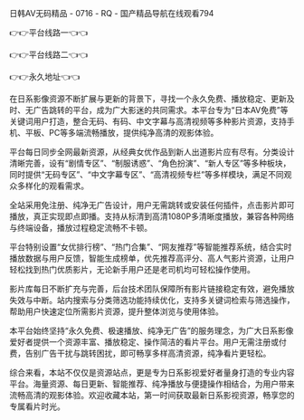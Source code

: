 日韩AV无码精品 - 0716 - RQ - 国产精品导航在线观看794

👉👉平台线路一👈👈

👉👉平台线路二👈👈

👉👉永久地址👈👈

在日系影像资源不断扩展与更新的背景下，寻找一个永久免费、播放稳定、更新及时、无广告跳转的平台，成为广大影迷的共同需求。本平台专为“日本AV免费”等关键词用户打造，整合无码、有码、中文字幕与高清视频等多种影片资源，支持手机、平板、PC等多端流畅播放，提供纯净高清的观影体验。

平台每日同步全网最新资源，从经典女优作品到新人出道影片应有尽有。分类设计清晰完善，设有“剧情专区”、“制服诱惑”、“角色扮演”、“新人专区”等多种板块，同时提供“无码专区”、“中文字幕专区”、“高清视频专栏”等多样模块，满足不同观众多样化的观看需求。

全站采用免注册、纯净无广告设计，用户无需跳转或安装任何插件，点击影片即可播放，真正实现即点即播。支持从标清到高清1080P多清晰度播放，兼容各种网络与终端设备，播放过程稳定流畅不卡顿。

平台特别设置“女优排行榜”、“热门合集”、“网友推荐”等智能推荐系统，结合实时播放数据与用户反馈，智能生成榜单，优先推荐高评分、高人气影片资源，让用户轻松找到热门优质影片，无论新手用户还是老司机均可轻松操作使用。

影片库每日不断扩充与完善，后台技术团队保障所有影片链接稳定有效，避免播放失效与中断。站内搜索与分类筛选功能持续优化，支持多关键词检索与筛选操作，帮助用户快速定位所需影片资源，提升整体浏览与使用体验。

本平台始终坚持“永久免费、极速播放、纯净无广告”的服务理念，为广大日系影像爱好者提供一个资源丰富、播放稳定、操作简洁的看片平台。用户无需注册或付费，告别广告干扰与跳转困扰，即可畅享多样高清资源，纯净看片更轻松。

综合来看，本站不仅仅是资源站点，更是专为日系影视爱好者量身打造的专业内容平台。海量资源、每日更新、智能推荐、纯净播放与便捷操作相结合，为用户带来流畅高清的观影体验。欢迎收藏本站，第一时间获取最新日系影视资源，畅享您的专属看片时光。

